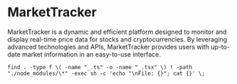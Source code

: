 # MarketTracker

MarketTracker is a dynamic and efficient platform designed to monitor and display real-time price data for stocks and cryptocurrencies. By leveraging advanced technologies and APIs, MarketTracker provides users with up-to-date market information in an easy-to-use interface.

```
find . -type f \( -name "_.ts" -o -name "_.tsx" \) ! -path "./node_modules/\*" -exec sh -c 'echo "\nFile: {}"; cat {}' \;
```
